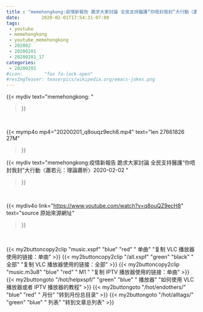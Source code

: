 ```yaml
---
title : "memehongkong:疫情新報告 跪求大家討論 全民支持醫護“你唔封我封”大行動〈蕭若元：理論蕭析〉2020-02-02 "
date:        2020-02-01T17:54:31-07:00
tags:
 - youtube
 - memehongkong
 - youtube_memehongkong
 - 202002
 - 20200201
 - 20200201_17
categories:
 - 20200201
#icon:        "fas fa-lock-open"
#resImgTeaser: teaserpics/wikipedia.org/emacs-jokes.png
---
```


{{< mydiv text="memehongkong: "
>}}
<br>


{{< mymp4o mp4="20200201_q8ouqz9ech8.mp4"
text="len 27661826    27M"
>}}


{{< mydiv text="memehongkong:疫情新報告 跪求大家討論 全民支持醫護“你唔封我封”大行動〈蕭若元：理論蕭析〉2020-02-02 "
>}}
<br>

{{< mydiv4o link="https://www.youtube.com/watch?v=q8ouQZ9ecH8"
text="source 原始來源網址"
>}}


<br>



{{< my2buttoncopy2clip "music.xspf"        "blue"   "red"    " 单曲"  "复制 VLC 播放器使用的链接：单曲" >}} {{< my2buttoncopy2clip "/all.xspf"         "green"  "black"  " 全部"  "复制 VLC 播放器使用的链接：全部" >}} {{< my2buttoncopy2clip "music.m3u8"        "blue"   "red"    " M1 "    "复制 IPTV 播放器使用的链接：单曲" >}} {{< my2buttongoto      "/hot/helpxspf/"    "green"  "blue"   " 播放器" "如何使用 VLC 播放器或者 IPTV 播放器的教程" >}} {{< my2buttongoto      "/hot/endothers/"   "blue"   "red"    " 月份"   "转到月份总目录" >}} {{< my2buttongoto      "/hot/alltags/"     "green"  "blue"   " 列表"   "转到文章总列表" >}} 
